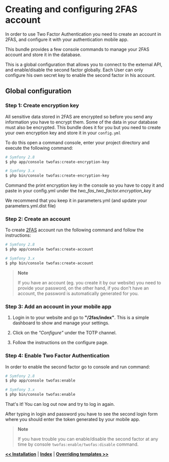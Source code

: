Creating and configuring 2FAS account
=====================================

In order to use Two Factor Authentication you need to create an account in 2FAS,
and configure it with your authentication mobile app.
 
This bundle provides a few console commands to manage your 2FAS account and store it in the database.
 
This is a global configuration that allows you to connect to the external API, and enable/disable the second factor globally.
Each User can only configure his own secret key to enable the second factor in his account.

Global configuration
--------------------

### Step 1: Create encryption key

All sensitive data stored in 2FAS are encrypted so before you send any information you have to encrypt them.
Some of the data in your database must also be encrypted.
This bundle does it for you but you need to create your own encryption key and store it in your `config.yml`

To do this open a command console, enter your project directory and execute the
following command:

```bash
# Symfony 2.8
$ php app/console twofas:create-encryption-key

# Symfony 3.x
$ php bin/console twofas:create-encryption-key
```

Command the print encryption key in the console so you have to copy it and paste in your config.yml under the *two_fas_two_factor.encryption_key*
 
We recommend that you keep it in parameters.yml (and update your parameters.yml.dist file)

### Step 2: Create an account

To create [2FAS](https://2fas.com) account run the following command and follow the instructions:

```bash
# Symfony 2.8
$ php app/console twofas:create-account

# Symfony 3.x
$ php bin/console twofas:create-account
```

> **Note**
>
> If you have an account (eg. you create it by our website) you need to provide your password,
> on the other hand, if you don't have an account, the password is automatically generated for you.

### Step 3: Add an account in your mobile app

1. Login in to your website and go to **"/2fas/index"**. This is a simple dashboard to show and manage your settings.

2. Click on the *"Configure"* under the TOTP channel.

3. Follow the instructions on the configure page.

### Step 4: Enable Two Factor Authentication

In order to enable the second factor go to console and run command:

```bash
# Symfony 2.8
$ php app/console twofas:enable

# Symfony 3.x
$ php bin/console twofas:enable
```

That's it! You can log out now and try to log in again.
 
After typing in login and password you have to see the second login form where you should enter the token generated by your mobile app.

> **Note**
>
> If you have trouble you can enable/disable the second factor at any time by console `twofas:enable/twofas:disable` command.

[**<< Installation**](installation.md) | [**Index**](index.md) | [**Overriding templates >>**](templates.md)
